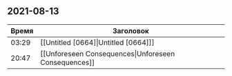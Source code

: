 ## 2021-08-13
| Время | Заголовок |
| --- | --- |
| 03:29 | [[Untitled [0664]\|Untitled [0664]]] |
| 20:47 | [[Unforeseen Consequences\|Unforeseen Consequences]] |

